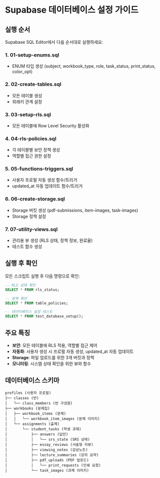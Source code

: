 # Supabase 데이터베이스 설정 가이드

## 실행 순서

Supabase SQL Editor에서 다음 순서대로 실행하세요:

### 1. 01-setup-enums.sql
- ENUM 타입 생성 (subject, workbook_type, role, task_status, print_status, color_opt)

### 2. 02-create-tables.sql  
- 모든 테이블 생성
- 외래키 관계 설정

### 3. 03-setup-rls.sql
- 모든 테이블에 Row Level Security 활성화

### 4. 04-rls-policies.sql
- 각 테이블별 보안 정책 생성
- 역할별 접근 권한 설정

### 5. 05-functions-triggers.sql
- 사용자 프로필 자동 생성 함수/트리거
- updated_at 자동 업데이트 함수/트리거

### 6. 06-create-storage.sql
- Storage 버킷 생성 (pdf-submissions, item-images, task-images)
- Storage 정책 설정

### 7. 07-utility-views.sql
- 관리용 뷰 생성 (RLS 상태, 정책 정보, 완료율)
- 테스트 함수 생성

## 실행 후 확인

모든 스크립트 실행 후 다음 명령으로 확인:

```sql
-- RLS 상태 확인
SELECT * FROM rls_status;

-- 정책 확인  
SELECT * FROM table_policies;

-- 데이터베이스 설정 테스트
SELECT * FROM test_database_setup();
```

## 주요 특징

- **보안**: 모든 테이블에 RLS 적용, 역할별 접근 제어
- **자동화**: 사용자 생성 시 프로필 자동 생성, updated_at 자동 업데이트
- **Storage**: 파일 업로드를 위한 3개 버킷과 정책
- **모니터링**: 시스템 상태 확인을 위한 뷰와 함수

## 데이터베이스 스키마

```
profiles (사용자 프로필)
├── classes (반)
│   └── class_members (반 구성원)
├── workbooks (문제집)
│   ├── workbook_items (문제)
│   │   └── workbook_item_images (문제 이미지)
│   └── assignments (출제)
│       └── student_tasks (학생 과제)
│           ├── answers (답안)
│           │   └── srs_state (SRS 상태)
│           ├── essay_reviews (서술형 리뷰)
│           ├── viewing_notes (감상노트)
│           ├── lecture_summaries (강의 요약)
│           ├── pdf_uploads (PDF 업로드)
│           │   └── print_requests (인쇄 요청)
│           └── task_images (과제 이미지)
```